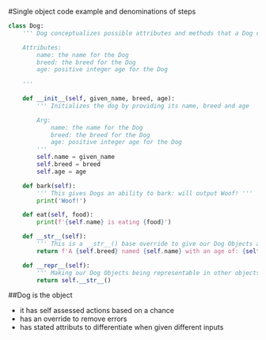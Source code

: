 #Single object code example and denominations of steps

```python
class Dog:
    ''' Dog conceptualizes possible attributes and methods that a Dog can have to represent an idea of a Dog through programming

    Attributes:
        name: the name for the Dog
        breed: the breed for the Dog
        age: positive integer age for the Dog
        
    '''

    def __init__(self, given_name, breed, age):
        ''' Initializes the dog by providing its name, breed and age

        Arg:
            name: the name for the Dog
            breed: the breed for the Dog
            age: positive integer age for the Dog
        '''
        self.name = given_name
        self.breed = breed
        self.age = age

    def bark(self):
        ''' This gives Dogs an ability to bark: will output Woof! '''
        print('Woof!')

    def eat(self, food):
        print(f'{self.name} is eating {food}')

    def __str__(self):
        ''' This is a __str__() base override to give our Dog Objects a string equivalent value. This allows our Dogs to type casted to strings.'''
        return f'A {self.breed} named {self.name} with an age of: {self.age}.'

    def __repr__(self):
        ''' Making our Dog Objects being representable in other objects. This is done by overriding __repr__()'''
        return self.__str__()

```

##Dog is the object
- it has self assessed actions based on a chance
- has an override to remove errors
- has stated attributs to differentiate when given different inputs
